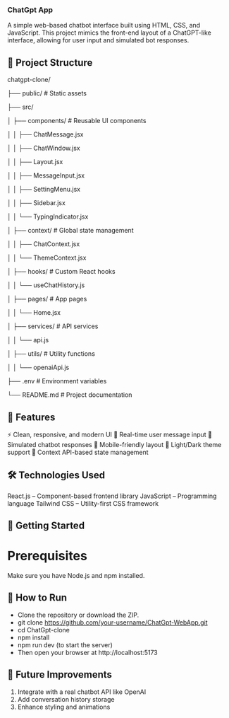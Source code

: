 ### ChatGpt  App
A simple web-based chatbot interface built using HTML, CSS, and JavaScript. This project mimics the front-end layout of a ChatGPT-like interface, allowing for user input and simulated bot responses.

## 📁 Project Structure
chatgpt-clone/ 

├── public/                                   # Static assets

├── src/ 

│   ├── components/                           # Reusable UI components

│   │   ├── ChatMessage.jsx 

│   │   ├── ChatWindow.jsx 

│   │   ├── Layout.jsx 

│   │   ├── MessageInput.jsx 

│   │   ├── SettingMenu.jsx 

│   │   ├── Sidebar.jsx 

│   │   └── TypingIndicator.jsx 

│   ├── context/                              # Global state management

│   │   ├── ChatContext.jsx 

│   │   └── ThemeContext.jsx 

│   ├── hooks/                                # Custom React hooks

│   │   └── useChatHistory.js 

│   ├── pages/                                # App pages

│   │   └── Home.jsx 

│   ├── services/                             # API services

│   │   └── api.js 

│   ├── utils/                                # Utility functions

│   │   └── openaiApi.js 

├── .env                                       # Environment variables

└── README.md                                  # Project documentation


## 🚀 Features
⚡ Clean, responsive, and modern UI
💬 Real-time user message input
🤖 Simulated chatbot responses
📱 Mobile-friendly layout
🌙 Light/Dark theme support
🧠 Context API-based state management

## 🛠️ Technologies Used
React.js – Component-based frontend library
JavaScript – Programming language
Tailwind CSS – Utility-first CSS framework

## 🧪 Getting Started
# Prerequisites
Make sure you have Node.js and npm installed.

## 🧪 How to Run
- Clone the repository or download the ZIP.
- git clone https://github.com/your-username/ChatGpt-WebApp.git
- cd ChatGpt-clone
- npm install
- npm run dev (to start the server)
- Then open your browser at http://localhost:5173

## 📌 Future Improvements
1. Integrate with a real chatbot API like OpenAI
2. Add conversation history storage
3. Enhance styling and animations